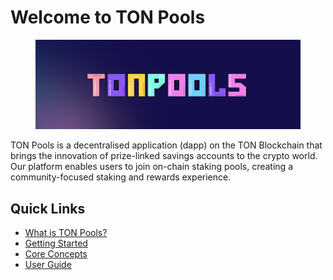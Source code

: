 # Welcome to TON Pools

<figure><img src=".gitbook/assets/Frame 1244831797 (1).png" alt=""><figcaption></figcaption></figure>

TON Pools is a decentralised application (dapp) on the TON Blockchain that brings the innovation of prize-linked savings accounts to the crypto world. Our platform enables users to join on-chain staking pools, creating a community-focused staking and rewards experience.

## Quick Links

* [What is TON Pools?](introduction/what-is-ton-pools.md)
* [Getting Started](introduction/quick-start.md)
* [Core Concepts](core-concepts/no-loss-prize-linked-staking.md)
* [User Guide](broken-reference)

